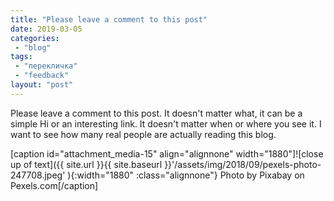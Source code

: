 ```yaml
---
title: "Please leave a comment to this post"
date: 2019-03-05
categories: 
 - "blog"
tags: 
 - "перекличка"
 - "feedback"
layout: "post"
---
```


Please leave a comment to this post. It doesn't matter what, it can be a simple Hi or an interesting link. It doesn't matter when or where you see it. I want to see how many real people are actually reading this blog.

[caption id="attachment_media-15" align="alignnone" width="1880"]![close up of text]({{ site.url }}{{ site.baseurl }}'/assets/img/2018/09/pexels-photo-247708.jpeg' ){:width="1880" :class="alignnone"} Photo by Pixabay on Pexels.com[/caption]
